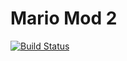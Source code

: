 # Mario Mod 2

[![Build Status](https://travis-ci.org/Theray070696/Mario-Mod-2.svg?branch=master)](https://travis-ci.org/Theray070696/Mario-Mod-2)
